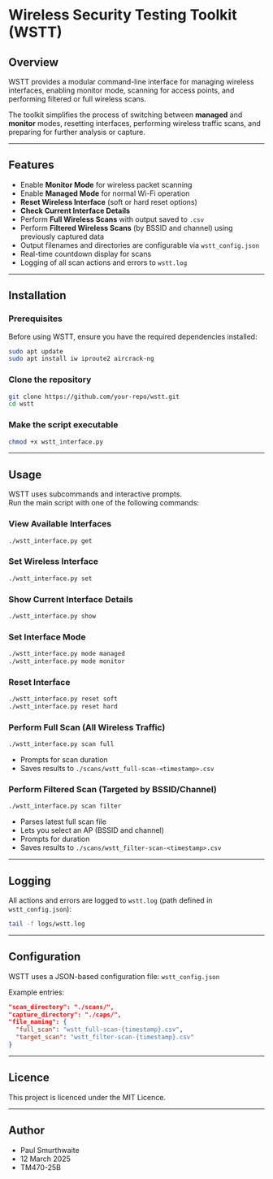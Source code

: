 # Wireless Security Testing Toolkit (WSTT)

## **Overview**
WSTT provides a modular command-line interface for managing wireless interfaces, enabling monitor mode, scanning for access points, and performing filtered or full wireless scans.

The toolkit simplifies the process of switching between **managed** and **monitor** modes, resetting interfaces, performing wireless traffic scans, and preparing for further analysis or capture.

---

## **Features**
- Enable **Monitor Mode** for wireless packet scanning  
- Enable **Managed Mode** for normal Wi-Fi operation  
- **Reset Wireless Interface** (soft or hard reset options)  
- **Check Current Interface Details**  
- Perform **Full Wireless Scans** with output saved to `.csv`  
- Perform **Filtered Wireless Scans** (by BSSID and channel) using previously captured data  
- Output filenames and directories are configurable via `wstt_config.json`  
- Real-time countdown display for scans  
- Logging of all scan actions and errors to `wstt.log`

---

## **Installation**
### **Prerequisites**
Before using WSTT, ensure you have the required dependencies installed:
```bash
sudo apt update
sudo apt install iw iproute2 aircrack-ng
```

### Clone the repository
```bash
git clone https://github.com/your-repo/wstt.git
cd wstt
```

### Make the script executable
```bash
chmod +x wstt_interface.py
```

---

## **Usage**
WSTT uses subcommands and interactive prompts.  
Run the main script with one of the following commands:

### View Available Interfaces
```bash
./wstt_interface.py get
```

### Set Wireless Interface
```bash
./wstt_interface.py set
```

### Show Current Interface Details
```bash
./wstt_interface.py show
```

### Set Interface Mode
```bash
./wstt_interface.py mode managed
./wstt_interface.py mode monitor
```

### Reset Interface
```bash
./wstt_interface.py reset soft
./wstt_interface.py reset hard
```

### Perform Full Scan (All Wireless Traffic)
```bash
./wstt_interface.py scan full
```
- Prompts for scan duration
- Saves results to `./scans/wstt_full-scan-<timestamp>.csv`

### Perform Filtered Scan (Targeted by BSSID/Channel)
```bash
./wstt_interface.py scan filter
```
- Parses latest full scan file
- Lets you select an AP (BSSID and channel)
- Prompts for duration
- Saves results to `./scans/wstt_filter-scan-<timestamp>.csv`

---

## **Logging**
All actions and errors are logged to `wstt.log` (path defined in `wstt_config.json`):
```bash
tail -f logs/wstt.log
```

---

## **Configuration**
WSTT uses a JSON-based configuration file: `wstt_config.json`

Example entries:
```json
"scan_directory": "./scans/",
"capture_directory": "./caps/",
"file_naming": {
  "full_scan": "wstt_full-scan-{timestamp}.csv",
  "target_scan": "wstt_filter-scan-{timestamp}.csv"
}
```

---

## **Licence**
This project is licenced under the MIT Licence.

---

## **Author**
- Paul Smurthwaite  
- 12 March 2025  
- TM470-25B
